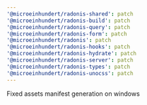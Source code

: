 ```yaml
---
'@microeinhundert/radonis-shared': patch
'@microeinhundert/radonis-build': patch
'@microeinhundert/radonis-query': patch
'@microeinhundert/radonis-form': patch
'@microeinhundert/radonis': patch
'@microeinhundert/radonis-hooks': patch
'@microeinhundert/radonis-hydrate': patch
'@microeinhundert/radonis-server': patch
'@microeinhundert/radonis-types': patch
'@microeinhundert/radonis-unocss': patch
---
```


Fixed assets manifest generation on windows
